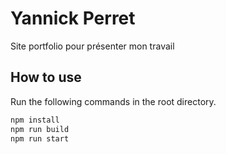 # Yannick Perret
Site portfolio pour présenter mon travail

## How to use

Run the following commands in the root directory.

```bash
npm install
npm run build
npm run start
```